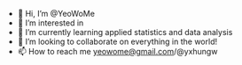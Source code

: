 - 👋 Hi, I’m @YeoWoMe
- 👀 I’m interested in 
- 🌱 I’m currently learning applied statistics and data analysis
- 💞️ I’m looking to collaborate on everything in the world! 
- 📫 How to reach me yeowome@gmail.com/@yxhungw

<!---
YeoWoMe/YeoWoMe is a ✨ special ✨ repository because its `README.md` (this file) appears on your GitHub profile.
You can click the Preview link to take a look at your changes.
--->
